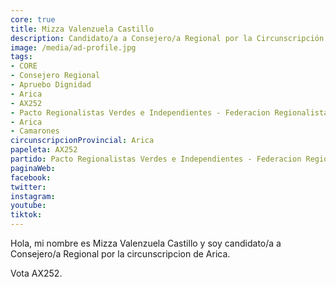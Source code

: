 ```yaml
---
core: true
title: Mizza Valenzuela Castillo
description: Candidato/a a Consejero/a Regional por la Circunscripción de Arica
image: /media/ad-profile.jpg
tags:
- CORE
- Consejero Regional
- Apruebo Dignidad
- Arica
- AX252
- Pacto Regionalistas Verdes e Independientes - Federacion Regionalista Verde Social - Independientes
- Arica
- Camarones
circunscripcionProvincial: Arica
papeleta: AX252
partido: Pacto Regionalistas Verdes e Independientes - Federacion Regionalista Verde Social - Independientes
paginaWeb:
facebook:
twitter:
instagram:
youtube:
tiktok:
---
```

Hola, mi nombre es Mizza Valenzuela Castillo y soy candidato/a a Consejero/a Regional por la circunscripcion de Arica.

Vota AX252.